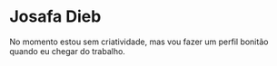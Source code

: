 # Josafa Dieb
No momento estou sem criatividade, mas vou fazer um perfil bonitão quando eu chegar do trabalho.